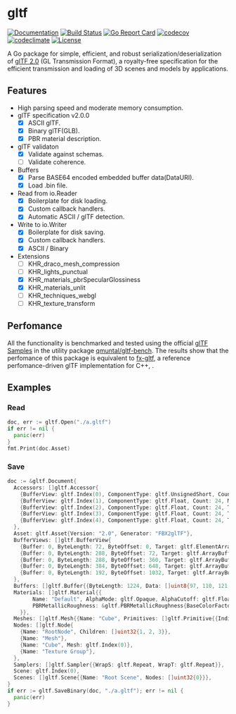 # gltf
[![Documentation](https://godoc.org/github.com/qmuntal/gltf?status.svg)](https://godoc.org/github.com/qmuntal/gltf)
[![Build Status](https://travis-ci.com/qmuntal/gltf.svg?branch=master)](https://travis-ci.com/qmuntal/gltf)
[![Go Report Card](https://goreportcard.com/badge/github.com/qmuntal/gltf)](https://goreportcard.com/report/github.com/qmuntal/gltf)
[![codecov](https://coveralls.io/repos/github/qmuntal/gltf/badge.svg)](https://coveralls.io/github/qmuntal/gltf?branch=master)
[![codeclimate](https://codeclimate.com/github/qmuntal/gltf/badges/gpa.svg)](https://codeclimate.com/github/qmuntal/gltf)
[![License](https://img.shields.io/badge/License-BSD%202--Clause-orange.svg)](https://opensource.org/licenses/BSD-2-Clause)

A Go package for simple, efficient, and robust serialization/deserialization of [glTF 2.0](https://www.khronos.org/gltf/) (GL Transmission Format), a royalty-free specification for the efficient transmission and loading of 3D scenes and models by applications.

## Features
* High parsing speed and moderate memory consumption.
* glTF specification v2.0.0
  * [x] ASCII glTF.
  * [x] Binary glTF(GLB).
  * [x] PBR material description.
* glTF validaton
  * [x] Validate against schemas.
  * [ ] Validate coherence.
* Buffers
  * [x] Parse BASE64 encoded embedded buffer data(DataURI).
  * [x] Load .bin file.
* Read from io.Reader
  * [x] Boilerplate for disk loading.
  * [x] Custom callback handlers.
  * [x] Automatic ASCII / glTF detection.
* Write to io.Writer
  * [x] Boilerplate for disk saving.
  * [x] Custom callback handlers.
  * [x] ASCII / Binary
* Extensions
  * [ ] KHR_draco_mesh_compression
  * [ ] KHR_lights_punctual
  * [x] KHR_materials_pbrSpecularGlossiness
  * [x] KHR_materials_unlit
  * [ ] KHR_techniques_webgl
  * [ ] KHR_texture_transform

## Perfomance
All the functionality is benchmarked and tested using the official [glTF Samples](https://github.com/KhronosGroup/glTF-Sample-Models) in the utility package [qmuntal/gltf-bench](https://github.com/qmuntal/gltf-bench/).
The results show that the perfomance of this package is equivalent to [fx-gltf](https://github.com/jessey-git/fx-gltf), a reference perfomance-driven glTF implementation for C++, .

## Examples
### Read
```go
doc, err := gltf.Open("./a.gltf")
if err != nil {
  panic(err)
}
fmt.Print(doc.Asset)
```

### Save
```go
doc := &gltf.Document{
  Accessors: []gltf.Accessor{
    {BufferView: gltf.Index(0), ComponentType: gltf.UnsignedShort, Count: 36, Type: gltf.Scalar},
    {BufferView: gltf.Index(1), ComponentType: gltf.Float, Count: 24, Max: []float64{0.5, 0.5, 0.5}, Min: []float64{-0.5, -0.5, -0.5}, Type: gltf.Vec3},
    {BufferView: gltf.Index(2), ComponentType: gltf.Float, Count: 24, Type: gltf.Vec3},
    {BufferView: gltf.Index(3), ComponentType: gltf.Float, Count: 24, Type: gltf.Vec4},
    {BufferView: gltf.Index(4), ComponentType: gltf.Float, Count: 24, Type: gltf.Vec2},
  },
  Asset: gltf.Asset{Version: "2.0", Generator: "FBX2glTF"},
  BufferViews: []gltf.BufferView{
    {Buffer: 0, ByteLength: 72, ByteOffset: 0, Target: gltf.ElementArrayBuffer},
    {Buffer: 0, ByteLength: 288, ByteOffset: 72, Target: gltf.ArrayBuffer},
    {Buffer: 0, ByteLength: 288, ByteOffset: 360, Target: gltf.ArrayBuffer},
    {Buffer: 0, ByteLength: 384, ByteOffset: 648, Target: gltf.ArrayBuffer},
    {Buffer: 0, ByteLength: 192, ByteOffset: 1032, Target: gltf.ArrayBuffer},
  },
  Buffers: []gltf.Buffer{{ByteLength: 1224, Data: []uint8{97, 110, 121, 32, 99, 97, 114, 110, 97, 108, 32, 112, 108, 101, 97, 115}}},
  Materials: []gltf.Material{{
		Name: "Default", AlphaMode: gltf.Opaque, AlphaCutoff: gltf.Float64(0.5),
		PBRMetallicRoughness: &gltf.PBRMetallicRoughness{BaseColorFactor: &gltf.RGBA{R: 0.8, G: 0.8, B: 0.8, A: 1}, MetallicFactor: gltf.Float64(0.1), RoughnessFactor: gltf.Float64(0.99)},
	}},
  Meshes: []gltf.Mesh{{Name: "Cube", Primitives: []gltf.Primitive{{Indices: gltf.Index(0), Material: gltf.Index(0), Mode: gltf.Triangles, Attributes: map[string]uint32{"POSITION": 1, "COLOR_0": 3, "NORMAL": 2, "TEXCOORD_0": 4}}}}},
  Nodes: []gltf.Node{
    {Name: "RootNode", Children: []uint32{1, 2, 3}},
    {Name: "Mesh"},
    {Name: "Cube", Mesh: gltf.Index(0)},
    {Name: "Texture Group"},
  },
  Samplers: []gltf.Sampler{{WrapS: gltf.Repeat, WrapT: gltf.Repeat}},
  Scene: gltf.Index(0),
  Scenes: []gltf.Scene{{Name: "Root Scene", Nodes: []uint32{0}}},
}
if err := gltf.SaveBinary(doc, "./a.gltf"); err != nil {
  panic(err)
}
```
